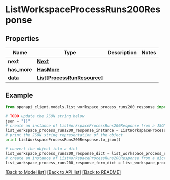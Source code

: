 # ListWorkspaceProcessRuns200Response


## Properties
Name | Type | Description | Notes
------------ | ------------- | ------------- | -------------
**next** | [**Next**](Next.md) |  | 
**has_more** | [**HasMore**](HasMore.md) |  | 
**data** | [**List[ProcessRunResource]**](ProcessRunResource.md) |  | 

## Example

```python
from openapi_client.models.list_workspace_process_runs200_response import ListWorkspaceProcessRuns200Response

# TODO update the JSON string below
json = "{}"
# create an instance of ListWorkspaceProcessRuns200Response from a JSON string
list_workspace_process_runs200_response_instance = ListWorkspaceProcessRuns200Response.from_json(json)
# print the JSON string representation of the object
print ListWorkspaceProcessRuns200Response.to_json()

# convert the object into a dict
list_workspace_process_runs200_response_dict = list_workspace_process_runs200_response_instance.to_dict()
# create an instance of ListWorkspaceProcessRuns200Response from a dict
list_workspace_process_runs200_response_form_dict = list_workspace_process_runs200_response.from_dict(list_workspace_process_runs200_response_dict)
```
[[Back to Model list]](../README.md#documentation-for-models) [[Back to API list]](../README.md#documentation-for-api-endpoints) [[Back to README]](../README.md)


